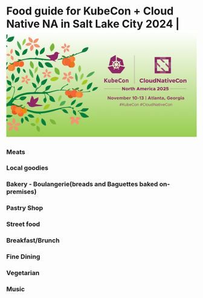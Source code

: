 # Food guide for KubeCon + Cloud Native NA in Salt Lake City 2024 | ![Logo](./images/na2025/banner.png)

### Meats

### Local goodies

### Bakery - Boulangerie(breads and Baguettes baked on-premises)

### Pastry Shop 

### Street food

### Breakfast/Brunch

### Fine Dining

### Vegetarian

### Music